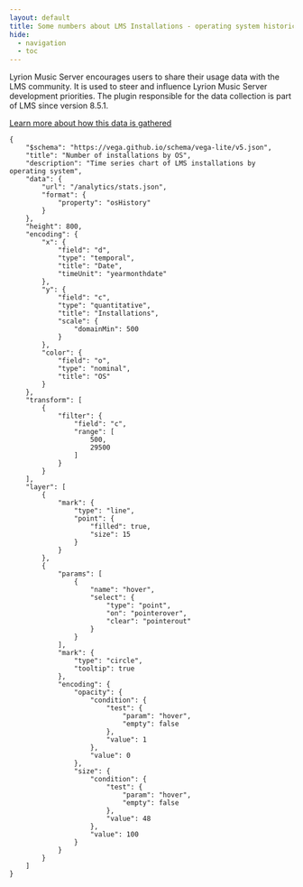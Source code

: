 ```yaml
---
layout: default
title: Some numbers about LMS Installations - operating system historical view
hide:
  - navigation
  - toc
---
```


<style>
.md-content {
  /* max-width: 900px; */
  margin-left: auto;
  margin-right: auto;
}
</style>

Lyrion Music Server encourages users to share their usage data with the LMS community. It is used to steer and influence Lyrion Music Server development priorities. The plugin responsible for the data collection is part of LMS since version 8.5.1.

[Learn more about how this data is gathered](learn-more.md)

```vegalite
{
    "$schema": "https://vega.github.io/schema/vega-lite/v5.json",
    "title": "Number of installations by OS",
    "description": "Time series chart of LMS installations by operating system",
    "data": {
        "url": "/analytics/stats.json",
        "format": {
            "property": "osHistory"
        }
    },
    "height": 800,
    "encoding": {
        "x": {
            "field": "d",
            "type": "temporal",
            "title": "Date",
            "timeUnit": "yearmonthdate"
        },
        "y": {
            "field": "c",
            "type": "quantitative",
            "title": "Installations",
            "scale": {
                "domainMin": 500
            }
        },
        "color": {
            "field": "o",
            "type": "nominal",
            "title": "OS"
        }
    },
    "transform": [
        {
            "filter": {
                "field": "c",
                "range": [
                    500,
                    29500
                ]
            }
        }
    ],
    "layer": [
        {
            "mark": {
                "type": "line",
                "point": {
                    "filled": true,
                    "size": 15
                }
            }
        },
        {
            "params": [
                {
                    "name": "hover",
                    "select": {
                        "type": "point",
                        "on": "pointerover",
                        "clear": "pointerout"
                    }
                }
            ],
            "mark": {
                "type": "circle",
                "tooltip": true
            },
            "encoding": {
                "opacity": {
                    "condition": {
                        "test": {
                            "param": "hover",
                            "empty": false
                        },
                        "value": 1
                    },
                    "value": 0
                },
                "size": {
                    "condition": {
                        "test": {
                            "param": "hover",
                            "empty": false
                        },
                        "value": 48
                    },
                    "value": 100
                }
            }
        }
    ]
}
```
